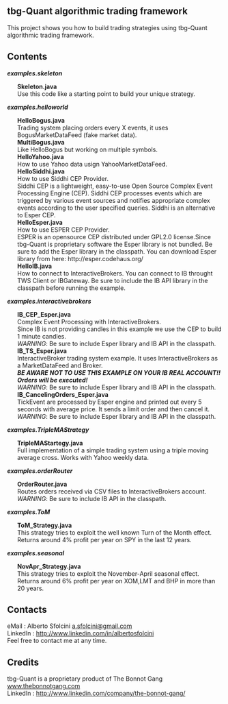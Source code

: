 tbg-Quant algorithmic trading framework
-------------------------------------------------------------------------------------

This project shows you how to build trading strategies using tbg-Quant algorithmic trading framework. 

Contents
-------------------------------------------------------------------------------------
<i><b>examples.skeleton</b></i>
<ul>
  <b>Skeleton.java</b><br>
  Use this code like a starting point to build your unique strategy.
</ul>

<i><b>examples.helloworld</b></i>
<ul>
  <b>HelloBogus.java</b><br>
  Trading system placing orders every X events, it uses BogusMarketDataFeed (fake market data).
  <br>
  <b>MultiBogus.java</b><br>
  Like HelloBogus but working on multiple symbols.
  <br>
  <b>HelloYahoo.java</b><br>
  How to use Yahoo data usign YahooMarketDataFeed.
  <br>
  <b>HelloSiddhi.java</b><br>
  How to use Siddhi CEP Provider.<br>
  Siddhi CEP is a lightweight, easy-to-use Open Source Complex Event Processing Engine (CEP). Siddhi CEP processes events which are triggered by various 
  event sources and notifies appropriate complex events according to the user specified queries. Siddhi is an alternative to Esper CEP. 
  <br>
  <b>HelloEsper.java</b><br>
  How to use ESPER CEP Provider.<br>
  ESPER is an opensource CEP distributed under GPL2.0 license.Since tbg-Quant is proprietary software the Esper library is not bundled. Be sure to add the Esper library in the classpath. You can download Esper library from here: http://esper.codehaus.org/
  <br>
  <b>HelloIB.java</b><br>
  How to connect to InteractiveBrokers. You can connect to IB throught TWS Client or IBGateway. Be sure to include the IB API library in the classpath before running the example.
  <br>
  
  
</ul>

<i><b>examples.interactivebrokers</b></i>
<ul>
  <b>IB_CEP_Esper.java</b><br>
  Complex Event Processing with InteractiveBrokers.<br>
  Since IB is not providing candles in this example we use the CEP to build 1 minute candles.<br>
  <i>WARNING</i>: Be sure to include Esper library and IB API in the classpath.
  <br>
  <b>IB_TS_Esper.java</b><br>
   InteractiveBroker trading system example. It uses InteractiveBrokers as a MarketDataFeed and Broker.<br>
   <i><strong>BE AWARE NOT TO USE THIS EXAMPLE ON YOUR IB REAL ACCOUNT!! Orders will be executed!</strong></i><br>
   <i>WARNING</i>: Be sure to include Esper library and IB API in the classpath.
  <br>
  <b>IB_CancelingOrders_Esper.java</b><br>
   TickEvent are processed by Esper engine and printed out every 5 seconds with average price. It sends a limit order and then cancel it.<br>
   <i>WARNING</i>: Be sure to include Esper library and IB API in the classpath.
</ul>

<i><b>examples.TripleMAStrategy</b></i>
<ul>
  <b>TripleMAStartegy.java</b><br>
  Full implementation of a simple trading system using a triple moving average cross. Works with Yahoo weekly data.
</ul>

<i><b>examples.orderRouter</b></i>
<ul>
  <b>OrderRouter.java</b><br>
  Routes orders received via CSV files to InteractiveBrokers account.<br>
  <i>WARNING</i>: Be sure to include IB API in the classpath.
</ul>

<i><b>examples.ToM</b></i>
<ul>
  <b>ToM_Strategy.java</b><br>
  This strategy tries to exploit the well known Turn of the Month effect.<br>
  Returns around 4% profit per year on SPY in the last 12 years.
</ul>

<i><b>examples.seasonal</b></i>
<ul>
  <b>NovApr_Strategy.java</b><br>
  This strategy tries to exploit the November-April seasonal effect.<br>
  Returns around 6% profit per year on XOM,LMT and BHP in more than 20 years.
</ul>
    



Contacts
-------------------------------------------------------------------------------------
eMail     : Alberto Sfolcini <a.sfolcini@gmail.com><br>
LinkedIn  : http://www.linkedin.com/in/albertosfolcini<br>
Feel free to contact me at any time.<br>


Credits
-------------------------------------------------------------------------------------
tbg-Quant is a proprietary product of The Bonnot Gang  www.thebonnotgang.com<br>
LinkedIn : http://www.linkedin.com/company/the-bonnot-gang/





